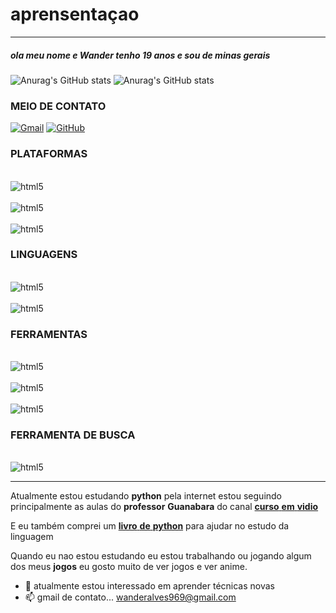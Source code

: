 # aprensentaçao
---
##### ola meu nome e **Wander** tenho 19 anos e sou de minas gerais 
![Anurag's GitHub stats](https://github-readme-stats.vercel.app/api?username=01-W4nd3r&show_icons=true&theme=tokyonight)
![Anurag's GitHub stats](https://github-readme-stats.vercel.app/api/top-langs/?username=01-W4nd3r&layout=compact&theme=tokyonight)

### MEIO DE CONTATO

[![Gmail](https://img.shields.io/badge/Gmail-D14836?style=for-the-badge&logo=gmail&logoColor=white)](wanderalves969@gmail.com)
[![GitHub](https://img.shields.io/badge/GitHub-100000?style=for-the-badge&logo=github&logoColor=white)](https://github.com/01-W4nd3r)

### PLATAFORMAS

<div style="display: inline_block"><br/>  <img align="center" alt="html5" src="https://img.shields.io/badge/Android-3DDC84?style=for-the-badge&logo=android&logoColor=white" />
<div style="display: inline_block"><br/>  <img align="center" alt="html5" src="https://img.shields.io/badge/Windows-0078D6?style=for-the-badge&logo=windows&logoColor=white" />
<div style="display: inline_block"><br/>
  <img align="center"     alt="html5" src="https://img.shields.io/badge/AMD-Ryzen_5_R5-5500U?style=for-the-badge&logo=amd&logoColor=white" />

### LINGUAGENS

<div style="display: inline_block"><br/>  <img align="center" alt="html5" src="https://img.shields.io/badge/Markdown-000000?style=for-the-badge&logo=markdown&logoColor=white" />
<div style="display: inline_block"><br/>  <img align="center" alt="html5" src="https://img.shields.io/badge/Python-3776AB?style=for-the-badge&logo=python&logoColor=white" />

### FERRAMENTAS

<div style="display: inline_block"><br/>
  <img align="center"     alt="html5" src="https://img.shields.io/badge/PyCharm-000000.svg?&style=for-the-badge&logo=PyCharm&logoColor=white" />
<div style="display: inline_block"><br/>
  <img align="center"     alt="html5" src="https://img.shields.io/badge/Visual_Studio_Code-0078D4?style=for-the-badge&logo=visual%20studio%20code&logoColor=white" />
<div style="display: inline_block"><br/>
  <img align="center"     alt="html5" src="https://img.shields.io/badge/GIT-E44C30?style=for-the-badge&logo=git&logoColor=white" />

### FERRAMENTA DE BUSCA

<div style="display: inline_block"><br/>
  <img align="center"     alt="html5" src="https://img.shields.io/badge/Google_chrome-4285F4?style=for-the-badge&logo=Google-chrome&logoColor=white" />

---
Atualmente estou estudando **python** pela internet estou seguindo principalmente as aulas do __professor__ **Guanabara** 
do canal [__curso__ **em** __vidio__](https://youtube.com/c/CursoemV%C3%ADdeo)

E eu também comprei um [__livro__ **de** __python__](https://www.amazon.com.br/Introdu%C3%A7%C3%A3o-Programa%C3%A7%C3%A3o-com-Python-Algoritmos/dp/8575227181/ref=mp_s_a_1_8?crid=2SDZ1JYB326IA&keywords=introdu%C3%A7%C3%A3o+a+analise+e+desenvolvimento+de+sistemas&qid=1655346476&sprefix=introdu%C3%A7%C3%A3o+a+analise+e+desenvolvimento+de+sistemas%2Caps%2C341&sr=8-8) para ajudar no estudo da linguagem 

Quando eu nao estou estudando eu estou trabalhando ou jogando algum dos meus __jogos__ eu gosto muito de ver jogos e ver anime.


- 👀 atualmente estou interessado em aprender técnicas novas
- 📫 gmail de contato... wanderalves969@gmail.com

<!---
01-W4nd3r/01-W4nd3r is a ✨ special ✨ repository because its `README.md` (this file) appears on your GitHub profile.
You can click the Preview link to take a look at your changes.
--->

